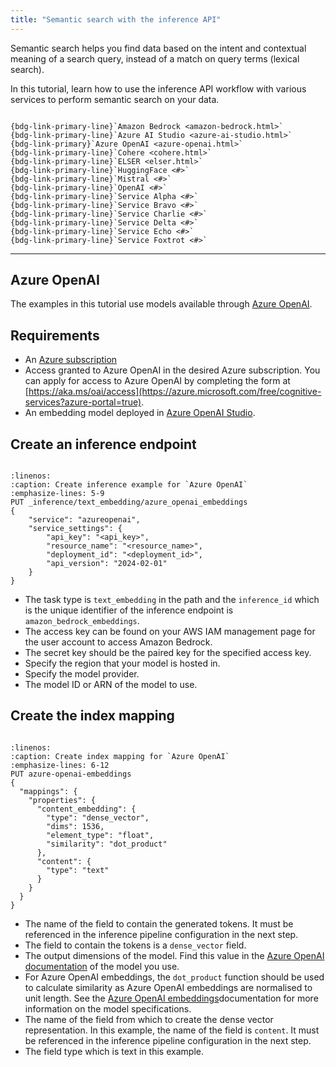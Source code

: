 ```yaml
---
title: "Semantic search with the inference API"
---
```


Semantic search helps you find data based on the intent and contextual meaning of a search query, instead of a match on query terms (lexical search).

In this tutorial, learn how to use the inference API workflow with various services to perform semantic search on your data.


```{admonition} Select your service

{bdg-link-primary-line}`Amazon Bedrock <amazon-bedrock.html>`
{bdg-link-primary-line}`Azure AI Studio <azure-ai-studio.html>`
{bdg-link-primary}`Azure OpenAI <azure-openai.html>`
{bdg-link-primary-line}`Cohere <cohere.html>`
{bdg-link-primary-line}`ELSER <elser.html>`
{bdg-link-primary-line}`HuggingFace <#>`
{bdg-link-primary-line}`Mistral <#>`
{bdg-link-primary-line}`OpenAI <#>`
{bdg-link-primary-line}`Service Alpha <#>`
{bdg-link-primary-line}`Service Bravo <#>`
{bdg-link-primary-line}`Service Charlie <#>`
{bdg-link-primary-line}`Service Delta <#>`
{bdg-link-primary-line}`Service Echo <#>`
{bdg-link-primary-line}`Service Foxtrot <#>`
```

----

## Azure OpenAI

The examples in this tutorial use models available through [Azure OpenAI](https://learn.microsoft.com/en-us/azure/ai-services/openai/concepts/models).

## Requirements

* An [Azure subscription](https://azure.microsoft.com/free/cognitive-services?azure-portal=true)
* Access granted to Azure OpenAI in the desired Azure subscription. You can apply for access to Azure OpenAI by completing the form at [https://aka.ms/oai/access](https://azure.microsoft.com/free/cognitive-services?azure-portal=true).
* An embedding model deployed in [Azure OpenAI Studio](https://azure.microsoft.com/free/cognitive-services?azure-portal=true).

## Create an inference endpoint

```{include} _snippets/inference-endpoint.md
```

```{code-block} bash
:linenos:
:caption: Create inference example for `Azure OpenAI`
:emphasize-lines: 5-9
PUT _inference/text_embedding/azure_openai_embeddings
{
    "service": "azureopenai",
    "service_settings": {
        "api_key": "<api_key>",
        "resource_name": "<resource_name>",
        "deployment_id": "<deployment_id>",
        "api_version": "2024-02-01"
    }
}
```

* The task type is `text_embedding` in the path and the `inference_id` which is the unique identifier of the inference endpoint is `amazon_bedrock_embeddings`.
* The access key can be found on your AWS IAM management page for the user account to access Amazon Bedrock.
* The secret key should be the paired key for the specified access key.
* Specify the region that your model is hosted in.
* Specify the model provider.
* The model ID or ARN of the model to use.

## Create the index mapping

```{include} _snippets/index-mapping.md
```

```{code-block} bash
:linenos:
:caption: Create index mapping for `Azure OpenAI`
:emphasize-lines: 6-12
PUT azure-openai-embeddings
{
  "mappings": {
    "properties": {
      "content_embedding": {
        "type": "dense_vector",
        "dims": 1536,
        "element_type": "float",
        "similarity": "dot_product"
      },
      "content": {
        "type": "text"
      }
    }
  }
}
```

* The name of the field to contain the generated tokens. It must be referenced in the inference pipeline configuration in the next step.
* The field to contain the tokens is a `dense_vector` field.
* The output dimensions of the model. Find this value in the [Azure OpenAI documentation](https://learn.microsoft.com/en-us/azure/ai-services/openai/concepts/models#embeddings-models) of the model you use.
* For Azure OpenAI embeddings, the `dot_product` function should be used to calculate similarity as Azure OpenAI embeddings are normalised to unit length. See the [Azure OpenAI embeddings](https://learn.microsoft.com/en-us/azure/ai-services/openai/concepts/understand-embeddings)documentation for more information on the model specifications.
* The name of the field from which to create the dense vector representation. In this example, the name of the field is `content`. It must be referenced in the inference pipeline configuration in the next step.
* The field type which is text in this example.